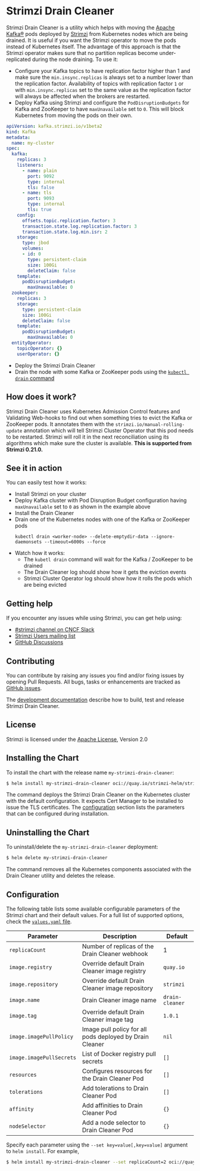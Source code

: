 # Strimzi Drain Cleaner

Strimzi Drain Cleaner is a utility which helps with moving the [Apache Kafka®](https://kafka.apache.org) pods deployed by [Strimzi](https://strimzi.io/) from Kubernetes nodes which are being drained.
It is useful if you want the Strimzi operator to move the pods instead of Kubernetes itself.
The advantage of this approach is that the Strimzi operator makes sure that no partition replicas become under-replicated during the node draining.
To use it:

* Configure your Kafka topics to have replication factor higher than 1 and make sure the `min.insync.replicas` is always set to a number lower than the replication factor.
  Availability of topics with replication factor `1` or with `min.insync.replicas` set to the same value as the replication factor will always be affected when the brokers are restarted.
* Deploy Kafka using Strimzi and configure the `PodDisruptionBudgets` for Kafka and ZooKeeper to have `maxUnavailable` set to `0`.
  This will block Kubernetes from moving the pods on their own.

```yaml
apiVersion: kafka.strimzi.io/v1beta2
kind: Kafka
metadata:
  name: my-cluster
spec:
  kafka:
    replicas: 3
    listeners:
      - name: plain
        port: 9092
        type: internal
        tls: false
      - name: tls
        port: 9093
        type: internal
        tls: true
    config:
      offsets.topic.replication.factor: 3
      transaction.state.log.replication.factor: 3
      transaction.state.log.min.isr: 2
    storage:
      type: jbod
      volumes:
      - id: 0
        type: persistent-claim
        size: 100Gi
        deleteClaim: false
    template:
      podDisruptionBudget:
        maxUnavailable: 0
  zookeeper:
    replicas: 3
    storage:
      type: persistent-claim
      size: 100Gi
      deleteClaim: false
    template:
      podDisruptionBudget:
        maxUnavailable: 0
  entityOperator:
    topicOperator: {}
    userOperator: {}
```

* Deploy the Strimzi Drain Cleaner
* Drain the node with some Kafka or ZooKeeper pods using the [`kubectl drain` command](https://kubernetes.io/docs/tasks/administer-cluster/safely-drain-node/)

## How does it work?

Strimzi Drain Cleaner uses Kubernetes Admission Control features and Validating Web-hooks to find out when something tries to evict the Kafka or ZooKeeper pods.
It annotates them with the `strimzi.io/manual-rolling-update` annotation which will tell Strimzi Cluster Operator that this pod needs to be restarted.
Strimzi will roll it in the next reconciliation using its algorithms which make sure the cluster is available.
**This is supported from Strimzi 0.21.0.**

## See it in action

You can easily test how it works:
* Install Strimzi on your cluster
* Deploy Kafka cluster with Pod Disruption Budget configuration having `maxUnavailable` set to `0` as shown in the example above
* Install the Drain Cleaner
* Drain one of the Kubernetes nodes with one of the Kafka or ZooKeeper pods
    ```
    kubectl drain <worker-node> --delete-emptydir-data --ignore-daemonsets --timeout=6000s --force
    ```
* Watch how it works:
    * The `kubetl drain` command will wait for the Kafka / ZooKeeper to be drained
    * The Drain Cleaner log should show how it gets the eviction events
    * Strimzi Cluster Operator log should show how it rolls the pods which are being evicted

## Getting help

If you encounter any issues while using Strimzi, you can get help using:

- [#strimzi channel on CNCF Slack](https://slack.cncf.io/)
- [Strimzi Users mailing list](https://lists.cncf.io/g/cncf-strimzi-users/topics)
- [GitHub Discussions](https://github.com/orgs/strimzi/discussions)

## Contributing

You can contribute by raising any issues you find and/or fixing issues by opening Pull Requests.
All bugs, tasks or enhancements are tracked as [GitHub issues](https://github.com/strimzi/drain-cleaner/issues).

The [development documentation](https://github.com/strimzi/drain-cleaner/tree/main/development-docs) describe how to build, test and release Strimzi Drain Cleaner.

## License

Strimzi is licensed under the [Apache License](https://github.com/strimzi/drain-cleaner/blob/main/LICENSE), Version 2.0

## Installing the Chart

To install the chart with the release name `my-strimzi-drain-cleaner`:

```bash
$ helm install my-strimzi-drain-cleaner oci://quay.io/strimzi-helm/strimzi-drain-cleaner
```

The command deploys the Strimzi Drain Cleaner on the Kubernetes cluster with the default configuration.
It expects Cert Manager to be installed to issue the TLS certificates.
The [configuration](#configuration) section lists the parameters that can be configured during installation.

## Uninstalling the Chart

To uninstall/delete the `my-strimzi-drain-cleaner` deployment:

```bash
$ helm delete my-strimzi-drain-cleaner
```

The command removes all the Kubernetes components associated with the Drain Cleaner utility and deletes the release.

## Configuration

The following table lists some available configurable parameters of the Strimzi chart and their default values.
For a full list of supported options, check the [`values.yaml` file](./values.yaml).

| Parameter                | Description                                              | Default         |
|--------------------------|----------------------------------------------------------|-----------------|
| `replicaCount`           | Number of replicas of the Drain Cleaner webhook          | 1               |
| `image.registry`         | Override default Drain Cleaner image registry            | `quay.io`       |
| `image.repository`       | Override default Drain Cleaner image repository          | `strimzi`       |
| `image.name`             | Drain Cleaner image name                                 | `drain-cleaner` |
| `image.tag`              | Override default Drain Cleaner image tag                 | `1.0.1`         |
| `image.imagePullPolicy`  | Image pull policy for all pods deployed by Drain Cleaner | `nil`           |
| `image.imagePullSecrets` | List of Docker registry pull secrets                     | `[]`            |
| `resources`              | Configures resources for the Drain Cleaner Pod           | `[]`            |
| `tolerations`            | Add tolerations to Drain Cleaner Pod                     | `[]`            |
| `affinity`               | Add affinities to Drain Cleaner Pod                      | `{}`            |
| `nodeSelector`           | Add a node selector to Drain Cleaner Pod                 | `{}`            |

Specify each parameter using the `--set key=value[,key=value]` argument to `helm install`. For example,

```bash
$ helm install my-strimzi-drain-cleaner --set replicaCount=2 oci://quay.io/strimzi-helm/strimzi-drain-cleaner
```
